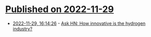 # [Published on 2022-11-29](index.md)

* [2022-11-29, 16:14:26](https://news.ycombinator.com/item?id=33789397) - [Ask HN: How innovative is the hydrogen industry?](https://news.ycombinator.com/item?id=33789397)

